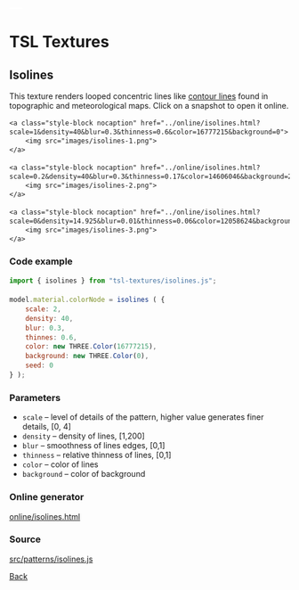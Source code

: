 <img class="logo" src="../assets/logo/logo.png">


# TSL Textures


## Isolines

This texture renders looped concentric lines like
[contour lines](https://en.wikipedia.org/wiki/Contour_line)
found in topographic and meteorological maps. Click on
a snapshot to open it online.

<p class="gallery">

	<a class="style-block nocaption" href="../online/isolines.html?scale=1&density=40&blur=0.3&thinness=0.6&color=16777215&background=0">
		<img src="images/isolines-1.png">
	</a>

	<a class="style-block nocaption" href="../online/isolines.html?scale=0.2&density=40&blur=0.3&thinness=0.17&color=14606046&background=2518686">
		<img src="images/isolines-2.png">
	</a>

	<a class="style-block nocaption" href="../online/isolines.html?scale=0&density=14.925&blur=0.01&thinness=0.06&color=12058624&background=16777215">
		<img src="images/isolines-3.png">
	</a>

</p>


### Code example

```js
import { isolines } from "tsl-textures/isolines.js";

model.material.colorNode = isolines ( {
	scale: 2,
	density: 40,
	blur: 0.3,
	thinnes: 0.6,
	color: new THREE.Color(16777215),
	background: new THREE.Color(0),
	seed: 0
} );

```


### Parameters

* `scale` &ndash; level of details of the pattern, higher value generates finer details, [0, 4]
* `density` &ndash; density of lines, [1,200]
* `blur` &ndash; smoothness of lines edges, [0,1]
* `thinness` &ndash; relative thinness of lines, [0,1]
* `color` &ndash; color of lines
* `background` &ndash; color of background


### Online generator

[online/isolines.html](../online/isolines.html)


### Source

[src/patterns/isolines.js](https://github.com/boytchev/tsl-textures/blob/main/src/isolines.js)


		
<div class="footnote">
	<a href="#" onclick="window.history.back(); return false;">Back</a>
</div>